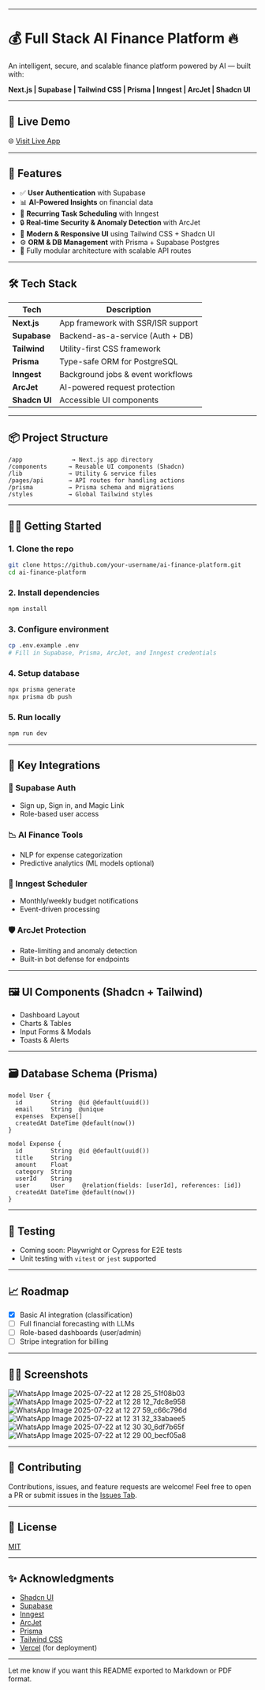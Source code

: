 
---

# 💰 Full Stack AI Finance Platform 🔥

An intelligent, secure, and scalable finance platform powered by AI — built with:

**Next.js | Supabase | Tailwind CSS | Prisma | Inngest | ArcJet | Shadcn UI**

---

## 🚀 Live Demo

🌐 [Visit Live App](https://finexa-aditi-bakshis-projects.vercel.app/)

---

## 🧠 Features

* ✅ **User Authentication** with Supabase
* 📊 **AI-Powered Insights** on financial data
* 📅 **Recurring Task Scheduling** with Inngest
* 🔒 **Real-time Security & Anomaly Detection** with ArcJet
* 🎨 **Modern & Responsive UI** using Tailwind CSS + Shadcn UI
* ⚙️ **ORM & DB Management** with Prisma + Supabase Postgres
* 🧩 Fully modular architecture with scalable API routes

---

## 🛠️ Tech Stack

| Tech          | Description                        |
| ------------- | ---------------------------------- |
| **Next.js**   | App framework with SSR/ISR support |
| **Supabase**  | Backend-as-a-service (Auth + DB)   |
| **Tailwind**  | Utility-first CSS framework        |
| **Prisma**    | Type-safe ORM for PostgreSQL       |
| **Inngest**   | Background jobs & event workflows  |
| **ArcJet**    | AI-powered request protection      |
| **Shadcn UI** | Accessible UI components           |

---

## 📦 Project Structure

```
/app              → Next.js app directory
/components      → Reusable UI components (Shadcn)
/lib             → Utility & service files
/pages/api       → API routes for handling actions
/prisma          → Prisma schema and migrations
/styles          → Global Tailwind styles
```

---

## 🧑‍💻 Getting Started

### 1. Clone the repo

```bash
git clone https://github.com/your-username/ai-finance-platform.git
cd ai-finance-platform
```

### 2. Install dependencies

```bash
npm install
```

### 3. Configure environment

```bash
cp .env.example .env
# Fill in Supabase, Prisma, ArcJet, and Inngest credentials
```

### 4. Setup database

```bash
npx prisma generate
npx prisma db push
```

### 5. Run locally

```bash
npm run dev
```

---

## 🧩 Key Integrations

### 🔐 Supabase Auth

* Sign up, Sign in, and Magic Link
* Role-based user access

### 📉 AI Finance Tools

* NLP for expense categorization
* Predictive analytics (ML models optional)

### 🔁 Inngest Scheduler

* Monthly/weekly budget notifications
* Event-driven processing

### 🛡️ ArcJet Protection

* Rate-limiting and anomaly detection
* Built-in bot defense for endpoints

---

## 🖼️ UI Components (Shadcn + Tailwind)

* Dashboard Layout
* Charts & Tables
* Input Forms & Modals
* Toasts & Alerts

---

## 🗃️ Database Schema (Prisma)

```prisma
model User {
  id        String  @id @default(uuid())
  email     String  @unique
  expenses  Expense[]
  createdAt DateTime @default(now())
}

model Expense {
  id        String  @id @default(uuid())
  title     String
  amount    Float
  category  String
  userId    String
  user      User     @relation(fields: [userId], references: [id])
  createdAt DateTime @default(now())
}
```

---

## 🧪 Testing

* Coming soon: Playwright or Cypress for E2E tests
* Unit testing with `vitest` or `jest` supported

---

## 📈 Roadmap

* [x] Basic AI integration (classification)
* [ ] Full financial forecasting with LLMs
* [ ] Role-based dashboards (user/admin)
* [ ] Stripe integration for billing

---

## 🧑‍🎓 Screenshots

![WhatsApp Image 2025-07-22 at 12 28 25_51f08b03](https://github.com/user-attachments/assets/de0c2b90-9c0d-418a-aad4-fd2214128161)
![WhatsApp Image 2025-07-22 at 12 28 12_7dc8e958](https://github.com/user-attachments/assets/bc89f39c-d623-4d01-8924-9539b99164ba)
![WhatsApp Image 2025-07-22 at 12 27 59_c66c796d](https://github.com/user-attachments/assets/582babbe-2cd8-4a0e-8f7e-3f87afe97852)
![WhatsApp Image 2025-07-22 at 12 31 32_33abaee5](https://github.com/user-attachments/assets/2f6d77e9-ca30-4461-b95e-1f3ac53b8d39)
![WhatsApp Image 2025-07-22 at 12 30 30_6df7b65f](https://github.com/user-attachments/assets/134ab282-b0c0-4e3a-b1e2-2d5ef87f18de)
![WhatsApp Image 2025-07-22 at 12 29 00_becf05a8](https://github.com/user-attachments/assets/8a356741-d0f9-4932-b95d-89c7ecaa2f3e)


---

## 🤝 Contributing

Contributions, issues, and feature requests are welcome!
Feel free to open a PR or submit issues in the [Issues Tab](https://github.com/your-repo/issues).

---

## 📄 License

[MIT](./LICENSE)

---

## ✨ Acknowledgments

* [Shadcn UI](https://ui.shadcn.dev/)
* [Supabase](https://supabase.io/)
* [Inngest](https://www.inngest.com/)
* [ArcJet](https://arcjet.com/)
* [Prisma](https://www.prisma.io/)
* [Tailwind CSS](https://tailwindcss.com/)
* [Vercel](https://vercel.com/) (for deployment)

---

Let me know if you want this README exported to Markdown or PDF format.

